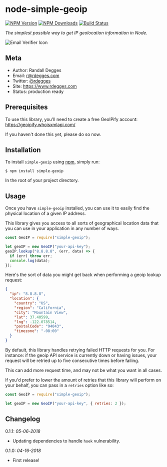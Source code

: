 # node-simple-geoip

[![NPM Version](https://img.shields.io/npm/v/simple-geoip.svg?style=flat)](https://npmjs.org/package/simple-geoip)
[![NPM Downloads](http://img.shields.io/npm/dm/simple-geoip.svg?style=flat)](https://npmjs.org/package/simple-geoip)
[![Build Status](https://img.shields.io/travis/whois-api-llc/node-simple-geoip.svg?style=flat)](https://travis-ci.org/whois-api-llc/node-simple-geoip)

*The simplest possible way to get IP geolocation information in Node.*

![Email Verifier Icon](https://github.com/whois-api-llc/node-simple-geoip/raw/master/images/geoip.png)


## Meta

- Author: Randall Degges
- Email: r@rdegges.com
- Twitter: [@rdegges](https://twitter.com/rdegges)
- Site: https://www.rdegges.com
- Status: production ready


## Prerequisites

To use this library, you'll need to create a free GeoIPify account:
https://geoipify.whoisxmlapi.com/

If you haven't done this yet, please do so now.


## Installation

To install `simple-geoip` using [npm](https://www.npmjs.org/), simply run:

```console
$ npm install simple-geoip
```

In the root of your project directory.


## Usage

Once you have `simple-geoip` installed, you can use it to easily find the
physical location of a given IP address.

This library gives you access to all sorts of geographical location data that
you can use in your application in any number of ways.

```javascript
const GeoIP = require("simple-geoip");

let geoIP = new GeoIP("your-api-key");
geoIP.lookup("8.8.8.8", (err, data) => {
  if (err) throw err;
  console.log(data);
});
```

Here's the sort of data you might get back when performing a geoip lookup
request:

```json
{
  "ip": "8.8.8.8",
  "location": {
    "country": "US",
    "region": "California",
    "city": "Mountain View",
    "lat": 37.40599,
    "lng": -122.078514,
    "postalCode": "94043",
    "timezone": "-08:00"
  }
}
```

By default, this library handles retrying failed HTTP requests for you. For
instance: if the geoip API service is currently down or having issues,
your request will be retried up to five consecutive times before failing.

This can add more request time, and may not be what you want in all cases.

If you'd prefer to lower the amount of retries that this library will perform on
your behalf, you can pass in a `retries` option like so:

```javascript
const GeoIP = require("simple-geoip");

let geoIP = new GeoIP("your-api-key", { retries: 2 });
```


## Changelog

0.1.1: *05-06-2018*

- Updating dependencies to handle `hoek` vulnerability.

0.1.0: *04-16-2018*

- First release!
